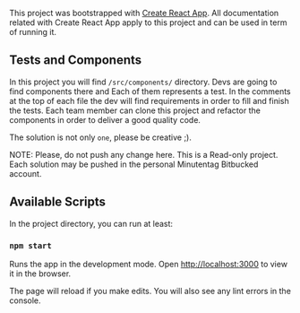 This project was bootstrapped with [Create React App](https://github.com/facebook/create-react-app).
All documentation related with Create React App apply to this project and can be used in term of running it.

## Tests and Components

In this project you will find `/src/components/` directory. Devs are going to find components there and Each of them represents a test.
In the comments at the top of each file the dev will find requirements in order to fill and finish the tests.
Each team member can clone this project and refactor the components in order to deliver a good quality code.

The solution is not only `one`, please be creative ;).

NOTE: Please, do not push any change here. This is a Read-only project. Each solution may be pushed in the personal Minutentag Bitbucked account.

## Available Scripts

In the project directory, you can run at least:

### `npm start`

Runs the app in the development mode. Open [http://localhost:3000](http://localhost:3000) to view it in the browser.

The page will reload if you make edits. You will also see any lint errors in the console.